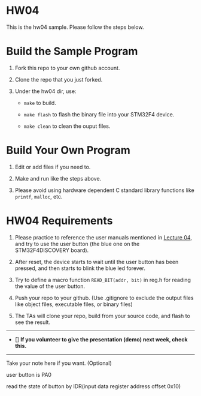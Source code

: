 HW04
===
This is the hw04 sample. Please follow the steps below.

# Build the Sample Program

1. Fork this repo to your own github account.

2. Clone the repo that you just forked.

3. Under the hw04 dir, use:

	* `make` to build.

	* `make flash` to flash the binary file into your STM32F4 device.

	* `make clean` to clean the ouput files.

# Build Your Own Program

1. Edit or add files if you need to.

2. Make and run like the steps above.

3. Please avoid using hardware dependent C standard library functions like `printf`, `malloc`, etc.

# HW04 Requirements

1. Please practice to reference the user manuals mentioned in [Lecture 04], and try to use the user button (the blue one on the STM32F4DISCOVERY board).

2. After reset, the device starts to wait until the user button has been pressed, and then starts to blink the blue led forever.

3. Try to define a macro function `READ_BIT(addr, bit)` in reg.h for reading the value of the user button.

4. Push your repo to your github. (Use .gitignore to exclude the output files like object files, executable files, or binary files)

5. The TAs will clone your repo, build from your source code, and flash to see the result.

[Lecture 04]: http://www.nc.es.ncku.edu.tw/course/embedded/04/

--------------------

- [] **If you volunteer to give the presentation (demo) next week, check this.**

--------------------

Take your note here if you want. (Optional)

user button is PA0

read the state of button by IDR(input data register address offset 0x10)

